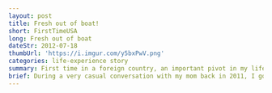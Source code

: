 ```yaml
---
layout: post
title: Fresh out of boat!
short: FirstTimeUSA
long: Fresh out of boat
dateStr: 2012-07-18
thumbUrl: 'https://i.imgur.com/y5bxPwV.png'
categories: life-experience story
summary: First time in a foreign country, an important pivot in my life that impacted my future indefinitely.
brief: During a very casual conversation with my mom back in 2011, I got a question like, "do you want to consider moving into the United States?" I was considering that as a joke until several months later, my parents decided to go to Guangzhou to get an immigration visa. It felt like a mind-blowing change of my life. But as of today, I want to sincerely thank this great change that shaped who I am today.
---
```

